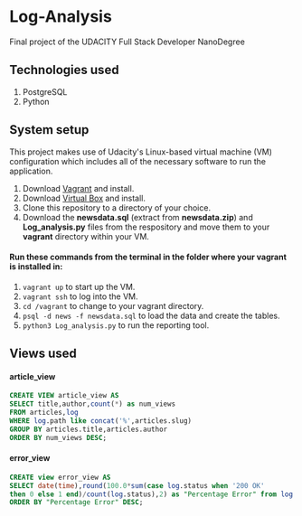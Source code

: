 # Log-Analysis
Final project of the UDACITY Full Stack Developer NanoDegree

## Technologies used
1. PostgreSQL
2. Python



## System setup 
This project makes use of Udacity's Linux-based virtual machine (VM) configuration which includes all of the necessary software to run the application.
1. Download [Vagrant](https://www.vagrantup.com/) and install.
2. Download [Virtual Box](https://www.virtualbox.org/) and install. 
3. Clone this repository to a directory of your choice.
4. Download the **newsdata.sql** (extract from **newsdata.zip**) and **Log_analysis.py** files from the respository and move them to your **vagrant** directory within your VM.

#### Run these commands from the terminal in the folder where your vagrant is installed in: 
1. ```vagrant up``` to start up the VM.
2. ```vagrant ssh``` to log into the VM.
3. ```cd /vagrant``` to change to your vagrant directory.
4. ```psql -d news -f newsdata.sql``` to load the data and create the tables.
5. ```python3 Log_analysis.py``` to run the reporting tool.

## Views used
#### article_view
````sql
CREATE VIEW article_view AS 
SELECT title,author,count(*) as num_views 
FROM articles,log 
WHERE log.path like concat('%',articles.slug) 
GROUP BY articles.title,articles.author 
ORDER BY num_views DESC;
````
#### error_view
````sql
CREATE view error_view AS 
SELECT date(time),round(100.0*sum(case log.status when '200 OK' 
then 0 else 1 end)/count(log.status),2) as "Percentage Error" from log group by date(time) 
ORDER BY "Percentage Error" DESC;
````

